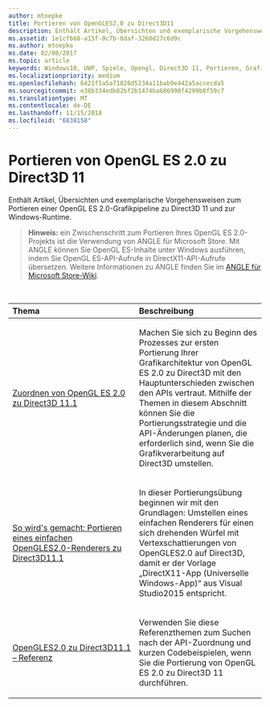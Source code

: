 ```yaml
---
author: mtoepke
title: Portieren von OpenGLES2.0 zu Direct3D11
description: Enthält Artikel, Übersichten und exemplarische Vorgehensweisen zum Portieren einer OpenGL ES 2.0-Grafikpipeline zu Direct3D 11 und zur Windows-Runtime.
ms.assetid: 1e1cf668-a15f-0c7b-8daf-3260d27c6d9c
ms.author: mtoepke
ms.date: 02/08/2017
ms.topic: article
keywords: Windows10, UWP, Spiele, Opengl, Direct3D 11, Portieren, Grafiken
ms.localizationpriority: medium
ms.openlocfilehash: 6421f5a5a71828d5234a11bab9e442a5accecda5
ms.sourcegitcommit: e38b334edb82bf2b1474ba686990f4299b8f59c7
ms.translationtype: MT
ms.contentlocale: de-DE
ms.lasthandoff: 11/15/2018
ms.locfileid: "6838158"
---
```

# <a name="port-from-opengl-es-20-to-direct3d-11"></a>Portieren von OpenGL ES 2.0 zu Direct3D 11



Enthält Artikel, Übersichten und exemplarische Vorgehensweisen zum Portieren einer OpenGL ES 2.0-Grafikpipeline zu Direct3D 11 und zur Windows-Runtime.

> **Hinweis:**  ein Zwischenschritt zum Portieren Ihres OpenGL ES 2.0-Projekts ist die Verwendung von ANGLE für Microsoft Store. Mit ANGLE können Sie OpenGL ES-Inhalte unter Windows ausführen, indem Sie OpenGL ES-API-Aufrufe in DirectX11-API-Aufrufe übersetzen. Weitere Informationen zu ANGLE finden Sie im [ANGLE für Microsoft Store-Wiki](http://go.microsoft.com/fwlink/p/?linkid=618387).

 

<table>
<colgroup>
<col width="50%" />
<col width="50%" />
</colgroup>
<thead>
<tr class="header">
<th align="left">Thema</th>
<th align="left">Beschreibung</th>
</tr>
</thead>
<tbody>
<tr class="odd">
<td align="left"><p><a href="map-concepts-and-infrastructure.md">Zuordnen von OpenGL ES 2.0 zu Direct3D 11,1</a></p></td>
<td align="left"><p>Machen Sie sich zu Beginn des Prozesses zur ersten Portierung Ihrer Grafikarchitektur von OpenGL ES 2.0 zu Direct3D mit den Hauptunterschieden zwischen den APIs vertraut. Mithilfe der Themen in diesem Abschnitt können Sie die Portierungsstrategie und die API-Änderungen planen, die erforderlich sind, wenn Sie die Grafikverarbeitung auf Direct3D umstellen.</p></td>
</tr>
<tr class="even">
<td align="left"><p><a href="port-a-simple-opengl-es-2-0-renderer-to-directx-11-1.md">So wird's gemacht: Portieren eines einfachen OpenGLES2.0-Renderers zu Direct3D11.1</a></p></td>
<td align="left"><p>In dieser Portierungsübung beginnen wir mit den Grundlagen: Umstellen eines einfachen Renderers für einen sich drehenden Würfel mit Vertexschattierungen von OpenGLES2.0 auf Direct3D, damit er der Vorlage „DirectX11-App (Universelle Windows-App)“ aus Visual Studio2015 entspricht.</p></td>
</tr>
<tr class="odd">
<td align="left"><p><a href="opengl-es-2-0-to-directx-11-1-reference.md">OpenGLES2.0 zu Direct3D11.1 – Referenz</a></p></td>
<td align="left"><p>Verwenden Sie diese Referenzthemen zum Suchen nach der API-Zuordnung und kurzen Codebeispielen, wenn Sie die Portierung von OpenGL ES 2.0 zu Direct3D 11 durchführen.</p></td>
</tr>
</tbody>
</table>

 

 

 




